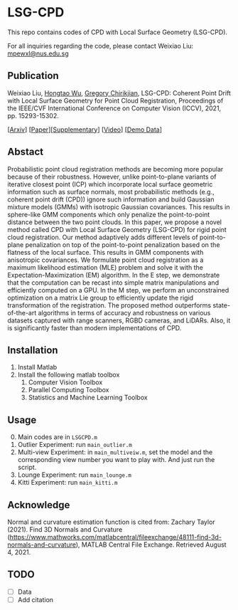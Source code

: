 # LSG-CPD
This repo contains codes of CPD with Local Surface Geometry (LSG-CPD).

For all inquiries regarding the code, please contact Weixiao Liu: mpewxl@nus.edu.sg

## Publication
Weixiao Liu, [Hongtao Wu](https://hongtaowu67.github.io), [Gregory Chirikjian](https://www.eng.nus.edu.sg/me/staff/chirikjian-gregory-s/), LSG-CPD: Coherent Point Drift with Local Surface Geometry for Point Cloud Registration, Proceedings of the IEEE/CVF International Conference on Computer Vision (ICCV), 2021, pp. 15293-15302.

[[Arxiv](https://arxiv.org/abs/2103.15039)] [[Paper](https://openaccess.thecvf.com/content/ICCV2021/html/Liu_LSG-CPD_Coherent_Point_Drift_With_Local_Surface_Geometry_for_Point_ICCV_2021_paper.html)][[Supplementary](doc/supplementary.pdf)] [[Video](https://youtu.be/1lxz9Uu-GXI)] [[Demo Data](https://drive.google.com/file/d/1_7v1L1O_YtVbIvRzMQKClIz3TUi5mlbE/view?usp=sharing)]

## Abstact
Probabilistic point cloud registration methods are becoming more popular because of their robustness. However, unlike point-to-plane variants of iterative closest point (ICP) which incorporate local surface geometric information such as surface normals, most probabilistic methods (e.g., coherent point drift (CPD)) ignore such information and build Gaussian mixture models (GMMs) with isotropic Gaussian covariances. This results in sphere-like GMM components which only penalize the point-to-point distance between the two point clouds. In this paper, we propose a novel method called CPD with Local Surface Geometry (LSG-CPD) for rigid point cloud registration. Our method adaptively adds different levels of point-to-plane penalization on top of the point-to-point penalization based on the flatness of the local surface. This results in GMM components with anisotropic covariances. We formulate point cloud registration as a maximum likelihood estimation (MLE) problem and solve it with the Expectation-Maximization (EM) algorithm. In the E step, we demonstrate that the computation can be recast into simple matrix manipulations and efficiently computed on a GPU. In the M step, we perform an unconstrained optimization on a matrix Lie group to efficiently update the rigid transformation of the registration. The proposed method outperforms state-of-the-art algorithms in terms of accuracy and robustness on various datasets captured with range scanners, RGBD cameras, and LiDARs. Also, it is significantly faster than modern implementations of CPD. 

## Installation
1. Install Matlab
2. Install the following matlab toolbox
    1. Computer Vision Toolbox
    2. Parallel Computing Toolbox
    3. Statistics and Machine Learning Toolbox

## Usage
0. Main codes are in ```LSGCPD.m```
1. Outlier Experiment: run  ```main_outlier.m```
2. Multi-view Experiment: in ```main_multiveiw.m```, set the model and the corresponding view number you want to play with. And just run the script.
3. Lounge Experiment: run ```main_lounge.m```
4. Kitti Experiment: run ```main_kitti.m```

## Acknowledge
Normal and curvature estimation function is cited from:
Zachary Taylor (2021). Find 3D Normals and Curvature (https://www.mathworks.com/matlabcentral/fileexchange/48111-find-3d-normals-and-curvature), MATLAB Central File Exchange. Retrieved August 4, 2021.

## TODO
- [ ] Data
- [ ] Add citation
